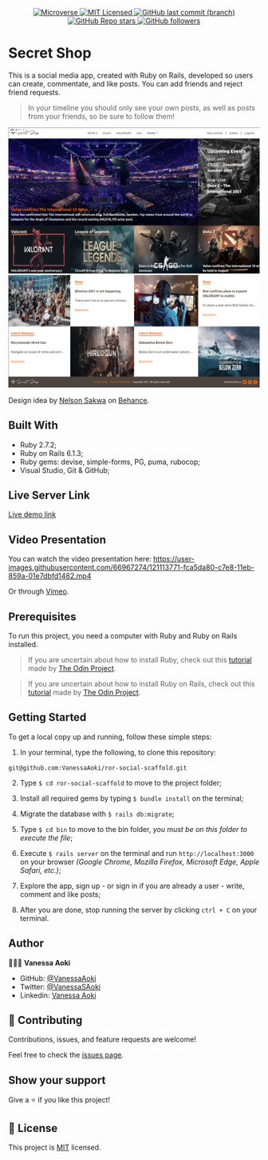 <p align="center">
  <a href="https://www.microverse.org/">
    <img alt="Microverse" src="https://img.shields.io/badge/-Microverse-blueviolet?style=flat-square">
  </a>
  <a href="https://github.com/VanessaAoki/ror-social-scaffold/blob/main/LICENSE">
    <img alt="MIT Licensed" src="https://img.shields.io/github/license/VanessaAoki/ror-social-scaffold?style=flat-square">
  </a>
  <a href="https://github.com/VanessaAoki/ror-social-scaffold">
    <img alt="GitHub last commit (branch)" src="https://img.shields.io/github/last-commit/VanessaAoki/ror-social-scaffold/development?color=blue&style=flat-square">
  </a>
  <a href="https://github.com/VanessaAoki/ror-social-scaffold">
    <img alt="GitHub Repo stars" src="https://img.shields.io/github/stars/VanessaAoki/ror-social-scaffold?color=pink&label=%E2%98%85%20stars%20&style=flat-square">
  </a>
  <a href="https://github.com/VanessaAoki">
    <img alt="GitHub followers" src="https://img.shields.io/github/followers/VanessaAoki?color=yellow&logo=github&style=flat-square">
  </a>
</p>

# Secret Shop
This is a social media app, created with Ruby on Rails, developed so users can create, commentate, and like posts.
You can add friends and reject friend requests.
> In your timeline you should only see your own posts, as well as posts from your friends, so be sure to follow them! 

![screenshot](./app/assets/images/screenshot.png)
![screenshot](./app/assets/images/screenshot2.png)

Design idea by [Nelson Sakwa](https://www.behance.net/sakwadesignstudio) on [Behance](https://www.behance.net/gallery/14554909/liFEsTlye-Mobile-version).

## Built With

- Ruby 2.7.2;
- Ruby on Rails 6.1.3;
- Ruby gems: devise, simple-forms, PG, puma, rubocop;
- Visual Studio, Git & GitHub;

## Live Server Link
[Live demo link](https://secret-shop.herokuapp.com/)

## Video Presentation
You can watch the video presentation here:
https://user-images.githubusercontent.com/66967274/121113771-fca5da80-c7e8-11eb-859a-01e7dbfd1482.mp4

Or through [Vimeo](https://vimeo.com/manage/videos/560232553).

## Prerequisites
To run this project, you need a computer with Ruby and Ruby on Rails installed.

> If you are uncertain about how to install Ruby, check out this [tutorial](https://www.theodinproject.com/courses/ruby-programming/lessons/installing-ruby-ruby-programming) made by [The Odin Project](https://www.theodinproject.com/about).

> If you are uncertain about how to install Ruby on Rails, check out this [tutorial](https://www.theodinproject.com/paths/full-stack-ruby-on-rails/courses/ruby-on-rails/lessons/your-first-rails-application-ruby-on-rails) made by [The Odin Project](https://www.theodinproject.com/about).

## Getting Started

To get a local copy up and running, follow these simple steps:

1. In your terminal, type the following, to clone this repository:
```
git@github.com:VanessaAoki/ror-social-scaffold.git
```

2. Type  `$ cd ror-social-scaffold` to move to the project folder;

3. Install all required gems by typing `$ bundle install` on the terminal;

4. Migrate the database with `$ rails db:migrate`;

5. Type `$ cd bin` to move to the bin folder, *you must be on this folder to execute the file*;

6. Execute `$ rails server` on the terminal and run `http://localhost:3000` on your browser *(Google Chrome, Mozilla Firefox, Microsoft Edge, Apple Safari, etc.)*;

7. Explore the app, sign up - or sign in if you are already a user - write, comment and like posts;

8. After you are done, stop running the server by clicking `ctrl + C` on your terminal.

## Author

👩🏼‍💻 **Vanessa Aoki**

- GitHub: [@VanessaAoki](https://github.com/VanessaAoki)
- Twitter: [@VanessaSAoki](https://twitter.com/VanessaSAoki)
- Linkedin: [Vanessa Aoki](https://www.linkedin.com/in/vanessasaoki/)

## 🤝 Contributing

Contributions, issues, and feature requests are welcome!

Feel free to check the [issues page](https://github.com/microverseinc/ror-social-scaffold/issues).

## Show your support

Give a ⭐️ if you like this project!

## 📝 License

This project is [MIT](./LICENSE) licensed.
